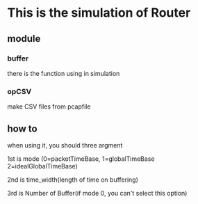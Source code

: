 # This is the simulation of Router

## module

### buffer

there is the function using in simulation

### opCSV

make CSV files from pcapfile

## how to

when using it, you should three argment

1st is mode (0=packetTimeBase, 1=globalTimeBase 2=idealGlobalTimeBase)

2nd is time_width(length of time on buffering)

3rd is Number of Buffer(if mode 0, you can't select this option)
